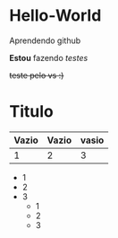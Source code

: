 # Hello-World
Aprendendo github

**Estou** fazendo _testes_

~~teste pelo vs :)~~
# Titulo

Vazio|Vazio|vasio
---|---|---
1|2|3

* 1
* 2
* 3
  * 1
  * 2
  * 3
